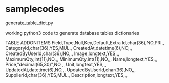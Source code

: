 # samplecodes




generate_table_dict.py

working python3 code to generate database tables dictionaries

TABLE ADDONITEMS
Field,Type,Null,Key,Default,Extra
Id,char(36),NO,PRI,,
CategoryId,char(36),YES,MUL,,
CreatedAt,datetime(6),NO,,,
CreatedByUserId,char(36),NO,,,
Image,longtext,YES,,,
MaximumQty,int(11),NO,,,
MinimumQty,int(11),NO,,,
Name,longtext,YES,,,
Price,"decimal(65,30)",NO,,,
Unit,longtext,YES,,,
UpdatedAt,datetime(6),NO,,,
UpdatedByUserId,char(36),NO,,,
SupplierId,char(36),YES,MUL,,
Description,longtext,YES,,,
